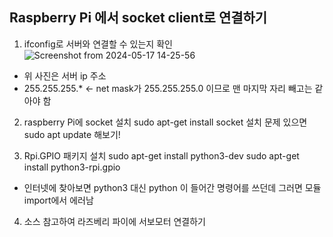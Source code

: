 Raspberry Pi 에서 socket client로 연결하기 
---

1. ifconfig로 서버와 연결할 수 있는지 확인      
![Screenshot from 2024-05-17 14-25-56](https://github.com/addinedu-ros-4th/ros-repo-4/assets/137265648/611945a7-a398-4afd-af6b-ae91f3476ce6)

  * 위 사진은  서버 ip 주소 
  * 255.255.255.*  <- net mask가 255.255.255.0 이므로 맨 마지막 자리 빼고는 같아야 함

2. raspberry Pi에 socket 설치 
  sudo apt-get install socket
설치 문제 있으면 sudo apt update 해보기!

3. Rpi.GPIO 패키지 설치 
  sudo apt-get install python3-dev
  sudo apt-get install python3-rpi.gpio

* 인터넷에 찾아보면 python3 대신 python 이 들어간 명령어를 쓰던데 그러면 모듈 import에서 에러남 

4. 소스 참고하여 라즈베리 파이에 서보모터 연결하기 


